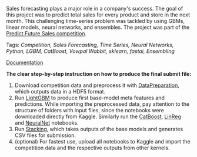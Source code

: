 Sales forecasting plays a major role in a company's success. The goal of this project was to predict total sales for every product and store in the next month. This challenging time-series problem was tackled by using GBMs, linear models, neural networks, and ensembles. The project was part of the [Predict Future Sales competition](https://www.kaggle.com/c/competitive-data-science-predict-future-sales).

Tags: *Competition, Sales Forecasting, Time Series, Neural Networks, Python, LGBM, CatBoost, Vowpal Wabbit, sklearn, fastai, Ensembling*

[Documentation](https://github.com/polakowo/mlprojects/blob/master/1c-sales-prediction/Documentation.md)

**The clear step-by-step instruction on how to produce the final submit file:**
1. Download competition data and preprocess it with [DataPreparation](https://nbviewer.jupyter.org/github/polakowo/mlprojects/blob/master/1c-sales-prediction/DataPreparation.ipynb), which outputs data in a HDF5 format.
2. Run [LightGBM](https://nbviewer.jupyter.org/github/polakowo/mlprojects/blob/master/1c-sales-prediction/LightGBM.ipynb) to produce first base-model meta features and predictions. While importing the preprocessed data, pay attention to the structure of folders with input files, since the notebooks were downloaded directly from Kaggle. Similarly run the [CatBoost](https://nbviewer.jupyter.org/github/polakowo/mlprojects/blob/master/1c-sales-prediction/CatBoost.ipynb), [LinReg](https://nbviewer.jupyter.org/github/polakowo/mlprojects/blob/master/1c-sales-prediction/LinReg.ipynb) and [NeuralNet](https://nbviewer.jupyter.org/github/polakowo/mlprojects/blob/master/1c-sales-prediction/NeuralNet.ipynb) notebooks.
4. Run [Stacking](https://nbviewer.jupyter.org/github/polakowo/mlprojects/blob/master/1c-sales-prediction/Stacking.ipynb), which takes outputs of the base models and generates CSV files for submission.
5. (optional) For fastest use, upload all notebooks to Kaggle and import the competition data and the respective outputs from other kernels.
